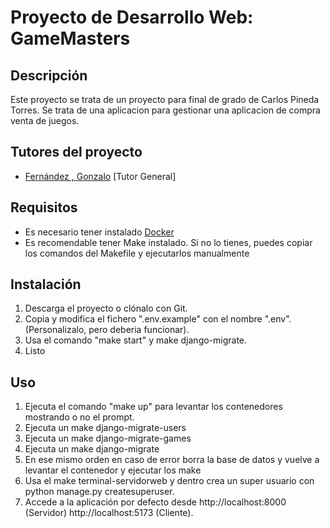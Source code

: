 # Proyecto de Desarrollo Web: GameMasters

## Descripción
Este proyecto se trata de un proyecto para final de grado de Carlos Pineda Torres. Se trata de una aplicacion para gestionar una aplicacion de compra venta de juegos.
## Tutores del proyecto
- [Fernández , Gonzalo](https://github.com/GonxFH) [Tutor General]

## Requisitos
- Es necesario tener instalado [Docker](https://www.docker.com/)
- Es recomendable tener Make instalado. Si no lo tienes, puedes copiar los comandos del Makefile y ejecutarlos manualmente

## Instalación
1. Descarga el proyecto o clónalo con Git.
2. Copia y modifica el fichero ".env.example" con el nombre ".env".(Personalizalo, pero deberia funcionar).
3. Usa el comando "make start" y  make django-migrate.
4. Listo

## Uso
1. Ejecuta el comando "make up" para levantar los contenedores mostrando o no el prompt.
2. Ejecuta un make django-migrate-users
3. Ejecuta un make django-migrate-games
4. Ejecuta un make django-migrate
5. En ese mismo orden en caso de error borra la base de datos y vuelve a levantar el contenedor y ejecutar los make
6. Usa el make terminal-servidorweb y dentro crea un super usuario con python manage.py createsuperuser.
8. Accede a la aplicación por defecto desde http://localhost:8000 (Servidor) http://localhost:5173 (Cliente).
